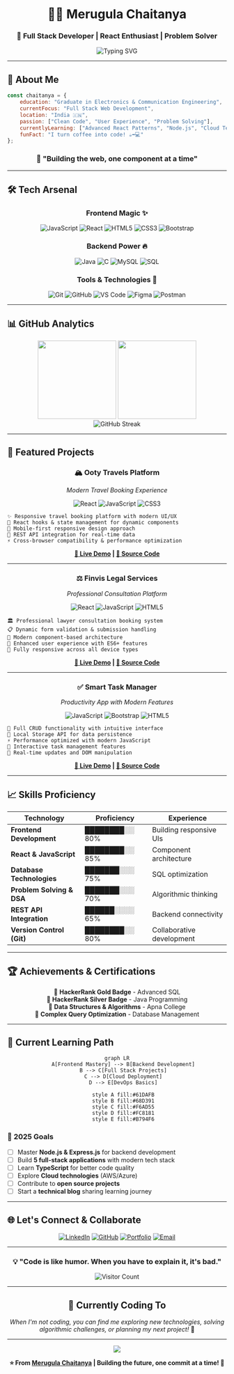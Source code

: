 <div align="center">
  
# 👨‍💻 Merugula Chaitanya

### 🚀 Full Stack Developer | React Enthusiast | Problem Solver

<img src="https://readme-typing-svg.herokuapp.com?font=Fira+Code&size=22&duration=3000&pause=1000&color=00D9FF&center=true&vCenter=true&width=500&lines=Full+Stack+Web+Developer;React+%7C+JavaScript+%7C+Node.js;Always+Learning+New+Technologies;Building+Amazing+User+Experiences" alt="Typing SVG" />

</div>

---

## 🌟 About Me

```javascript
const chaitanya = {
    education: "Graduate in Electronics & Communication Engineering",
    currentFocus: "Full Stack Web Development",
    location: "India 🇮🇳",
    passion: ["Clean Code", "User Experience", "Problem Solving"],
    currentlyLearning: ["Advanced React Patterns", "Node.js", "Cloud Technologies"],
    funFact: "I turn coffee into code! ☕➡️💻"
};
```

<div align="center">

### 🎯 **"Building the web, one component at a time"**

</div>

---

## 🛠️ **Tech Arsenal**

<div align="center">

### **Frontend Magic** ✨
![JavaScript](https://img.shields.io/badge/JavaScript-F7DF1E?style=for-the-badge&logo=javascript&logoColor=black)
![React](https://img.shields.io/badge/React-20232A?style=for-the-badge&logo=react&logoColor=61DAFB)
![HTML5](https://img.shields.io/badge/HTML5-E34F26?style=for-the-badge&logo=html5&logoColor=white)
![CSS3](https://img.shields.io/badge/CSS3-1572B6?style=for-the-badge&logo=css3&logoColor=white)
![Bootstrap](https://img.shields.io/badge/Bootstrap-563D7C?style=for-the-badge&logo=bootstrap&logoColor=white)

### **Backend Power** 🔥
![Java](https://img.shields.io/badge/Java-ED8B00?style=for-the-badge&logo=java&logoColor=white)
![C](https://img.shields.io/badge/C-00599C?style=for-the-badge&logo=c&logoColor=white)
![MySQL](https://img.shields.io/badge/MySQL-005C84?style=for-the-badge&logo=mysql&logoColor=white)
![SQL](https://img.shields.io/badge/SQL-4479A1?style=for-the-badge&logo=postgresql&logoColor=white)

### **Tools & Technologies** 🔧
![Git](https://img.shields.io/badge/GIT-E44C30?style=for-the-badge&logo=git&logoColor=white)
![GitHub](https://img.shields.io/badge/GitHub-100000?style=for-the-badge&logo=github&logoColor=white)
![VS Code](https://img.shields.io/badge/VS_Code-0078D4?style=for-the-badge&logo=visual%20studio%20code&logoColor=white)
![Figma](https://img.shields.io/badge/Figma-F24E1E?style=for-the-badge&logo=figma&logoColor=white)
![Postman](https://img.shields.io/badge/Postman-FF6C37?style=for-the-badge&logo=postman&logoColor=white)

</div>

---

## 📊 **GitHub Analytics**

<div align="center">
  <img height="180em" src="https://github-readme-stats.vercel.app/api?username=chaitu347&show_icons=true&theme=tokyonight&include_all_commits=true&count_private=true"/>
  <img height="180em" src="https://github-readme-stats.vercel.app/api/top-langs/?username=chaitu347&layout=compact&langs_count=8&theme=tokyonight"/>
</div>

<div align="center">
  <img src="https://github-readme-streak-stats.herokuapp.com/?user=chaitu347&theme=tokyonight" alt="GitHub Streak" />
</div>

---

## 🚀 **Featured Projects**

<div align="center">

### 🏔️ **Ooty Travels Platform**
*Modern Travel Booking Experience*

![React](https://img.shields.io/badge/-React-61DAFB?style=flat-square&logo=react&logoColor=black)
![JavaScript](https://img.shields.io/badge/-JavaScript-F7DF1E?style=flat-square&logo=javascript&logoColor=black)
![CSS3](https://img.shields.io/badge/-CSS3-1572B6?style=flat-square&logo=css3&logoColor=white)

</div>

```
✨ Responsive travel booking platform with modern UI/UX
🎯 React hooks & state management for dynamic components  
📱 Mobile-first responsive design approach
🔌 REST API integration for real-time data
⚡ Cross-browser compatibility & performance optimization
```

<div align="center">

**[🔗 Live Demo](#) | [📝 Source Code](https://github.com/chaitu347/ooty-travels)**

---

### ⚖️ **Finvis Legal Services**
*Professional Consultation Platform*

![React](https://img.shields.io/badge/-React-61DAFB?style=flat-square&logo=react&logoColor=black)
![JavaScript](https://img.shields.io/badge/-JavaScript-F7DF1E?style=flat-square&logo=javascript&logoColor=black)
![HTML5](https://img.shields.io/badge/-HTML5-E34F26?style=flat-square&logo=html5&logoColor=white)

</div>

```
🏛️ Professional lawyer consultation booking system
📋 Dynamic form validation & submission handling
💼 Modern component-based architecture
🎨 Enhanced user experience with ES6+ features
📱 Fully responsive across all device types
```

<div align="center">

**[🔗 Live Demo](#) | [📝 Source Code](https://github.com/chaitu347/finvis-associates)**

---

### ✅ **Smart Task Manager**
*Productivity App with Modern Features*

![JavaScript](https://img.shields.io/badge/-JavaScript-F7DF1E?style=flat-square&logo=javascript&logoColor=black)
![Bootstrap](https://img.shields.io/badge/-Bootstrap-7952B3?style=flat-square&logo=bootstrap&logoColor=white)
![HTML5](https://img.shields.io/badge/-HTML5-E34F26?style=flat-square&logo=html5&logoColor=white)

</div>

```
📝 Full CRUD functionality with intuitive interface
💾 Local Storage API for data persistence
⚡ Performance optimized with modern JavaScript
🎯 Interactive task management features
🔄 Real-time updates and DOM manipulation
```

<div align="center">

**[🔗 Live Demo](#) | [📝 Source Code](https://github.com/chaitu347/todo-app)**

</div>

---

## 📈 **Skills Proficiency**

<div align="center">

| Technology | Proficiency | Experience |
|------------|-------------|------------|
| **Frontend Development** | ████████░░ 80% | Building responsive UIs |
| **React & JavaScript** | ████████░░ 85% | Component architecture |
| **Database Technologies** | ███████░░░ 75% | SQL optimization |
| **Problem Solving & DSA** | ███████░░░ 70% | Algorithmic thinking |
| **REST API Integration** | ██████░░░░ 65% | Backend connectivity |
| **Version Control (Git)** | ████████░░ 80% | Collaborative development |

</div>

---

## 🏆 **Achievements & Certifications**

<div align="center">

🥇 **HackerRank Gold Badge** - Advanced SQL  
🥈 **HackerRank Silver Badge** - Java Programming  
📜 **Data Structures & Algorithms** - Apna College  
🎯 **Complex Query Optimization** - Database Management  

</div>

---

## 🎯 **Current Learning Path**

<div align="center">

```mermaid
graph LR
    A[Frontend Mastery] --> B[Backend Development]
    B --> C[Full Stack Projects]
    C --> D[Cloud Deployment]
    D --> E[DevOps Basics]
    
    style A fill:#61DAFB
    style B fill:#68D391
    style C fill:#F6AD55
    style D fill:#FC8181
    style E fill:#B794F6
```

</div>

### 🌱 **2025 Goals**
- [ ] Master **Node.js & Express.js** for backend development
- [ ] Build **5 full-stack applications** with modern tech stack
- [ ] Learn **TypeScript** for better code quality
- [ ] Explore **Cloud technologies** (AWS/Azure)
- [ ] Contribute to **open source projects**
- [ ] Start a **technical blog** sharing learning journey

---

## 🌐 **Let's Connect & Collaborate**

<div align="center">

[![LinkedIn](https://img.shields.io/badge/LinkedIn-0077B5?style=for-the-badge&logo=linkedin&logoColor=white)](https://linkedin.com/in/merugula-chaitanya)
[![GitHub](https://img.shields.io/badge/GitHub-100000?style=for-the-badge&logo=github&logoColor=white)](https://github.com/chaitu347)
[![Portfolio](https://img.shields.io/badge/Portfolio-FF5722?style=for-the-badge&logo=firefox&logoColor=white)](#)
[![Email](https://img.shields.io/badge/Gmail-D14836?style=for-the-badge&logo=gmail&logoColor=white)](mailto:chaitu347347@gmail.com)

</div>

---

<div align="center">

### 💡 **"Code is like humor. When you have to explain it, it's bad."** 

![Visitor Count](https://komarev.com/ghpvc/?username=chaitu347&style=for-the-badge&color=brightgreen)

</div>

---

<div align="center">

## 🎵 **Currently Coding To**



*When I'm not coding, you can find me exploring new technologies, solving algorithmic challenges, or planning my next project!* 🚀

</div>

---

<div align="center">
  <img src="https://quotes-github-readme.vercel.app/api?type=horizontal&theme=tokyonight" />
</div>

<div align="center">

**⭐️ From [Merugula Chaitanya](https://github.com/chaitu347) | Building the future, one commit at a time! 🚀**

</div>
